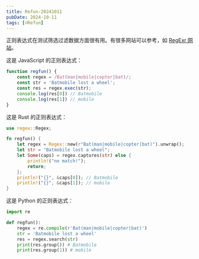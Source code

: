 ```yaml
---
title: Refun-20241011
pubDate: 2024-10-11
tags: [☺️Refun]
---
```


正则表达式在测试筛选过滤数据方面很有用。有很多网站可以参考，如 [RegExr 网站](https://regexr.com/)。

这是 JavaScript 的正则表达式：

```js
function regfun() {
    const regex = /Bat(man|mobile|copter|bat)/;
    const str = 'Batmobile lost a wheel';
    const res = regex.exec(str);
    console.log(res[0]) // Batmobile
    console.log(res[1]) // mobile
}
```

这是 Rust 的正则表达式：

```rust
use regex::Regex;

fn regfun() {
    let regex = Regex::new(r"Bat(man|mobile|copter|bat)").unwrap();
    let str = "Batmobile lost a wheel";
    let Some(caps) = regex.captures(str) else {
        println!("no match!");
        return;
    };
    println!("{}", &caps[0]); // Batmobile
    println!("{}", &caps[1]); // mobile
}
```

这是 Python 的正则表达式：

```python
import re

def regfun():
    regex = re.compile(r'Bat(man|mobile|copter|bat)')
    str = 'Batmobile lost a wheel'
    res = regex.search(str)
    print(res.group()) # Batmobile
    print(res.group(1)) # mobile
```
